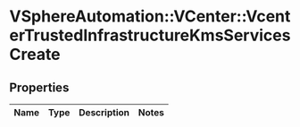 # VSphereAutomation::VCenter::VcenterTrustedInfrastructureKmsServicesCreate

## Properties
Name | Type | Description | Notes
------------ | ------------- | ------------- | -------------


